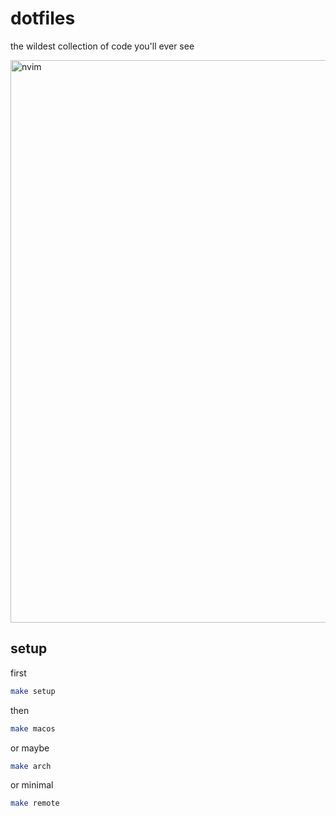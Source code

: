 # dotfiles

the wildest collection of code you'll ever see

<img width="900" alt="nvim" src="https://github.com/evanofslack/dotfiles/assets/51209817/577aade5-b113-4d28-a070-d8ab90f3d585">


## setup
first

```bash
make setup
```

then

```bash
make macos
```

or maybe

```bash
make arch
```

or minimal

```bash
make remote
```
